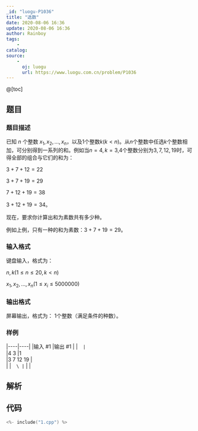 ```yaml
---
_id: "luogu-P1036"
title: "选数"
date: 2020-08-06 16:36
update: 2020-08-06 16:36
author: Rainboy
tags:
    - 
catalog: 
source: 
    - 
      oj: luogu
      url: https://www.luogu.com.cn/problem/P1036
---
```


@[toc]

## 题目



### 题目描述

已知 $n$ 个整数 $x_1,x_2,…,x_n$，以及$1$个整数$k$($k<n$)。从$n$个整数中任选$k$个整数相加，可分别得到一系列的和。例如当$n=4,k=3$,$4$个整数分别为$3,7,12,19$时，可得全部的组合与它们的和为：

$3+7+12=22$  

$3+7+19=29$  

$7+12+19=38$  

$3+12+19=34$。  

现在，要求你计算出和为素数共有多少种。

例如上例，只有一种的和为素数：$3+7+19=29$。




### 输入格式
键盘输入，格式为：

$n,k$($1 \le n \le 20,k<n$)

$x_1,x_2,…,x_n (1 \le x_i \le 5000000)$




### 输出格式

屏幕输出，格式为：
$1$个整数（满足条件的种数）。




### 样例

|----|----|
|输入 #1  |输出 #1  |
|```  |```  \
|4 3  |1  \
|3 7 12 19  |  \
|  |```  \
|```  |   |




## 解析


## 代码

```c
<%- include("1.cpp") %>
```